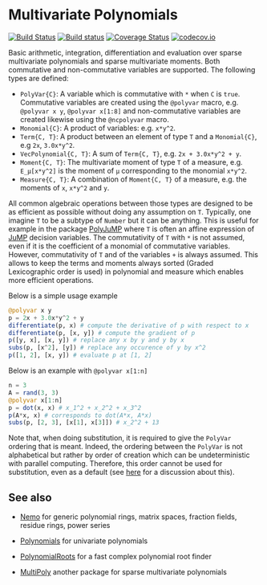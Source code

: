 # Multivariate Polynomials

[![Build Status](https://travis-ci.org/blegat/MultivariatePolynomials.jl.svg?branch=master)](https://travis-ci.org/blegat/MultivariatePolynomials.jl)
[![Build status](https://ci.appveyor.com/api/projects/status/4l5i8sbxev8405jl?svg=true)](https://ci.appveyor.com/project/blegat/multivariatepolynomials-jl)
[![Coverage Status](https://coveralls.io/repos/github/blegat/MultivariatePolynomials.jl/badge.svg?branch=master)](https://coveralls.io/github/blegat/MultivariatePolynomials.jl?branch=master)
[![codecov.io](http://codecov.io/github/blegat/MultivariatePolynomials.jl/coverage.svg?branch=master)](http://codecov.io/github/blegat/MultivariatePolynomials.jl?branch=master)

Basic arithmetic, integration, differentiation and evaluation over sparse multivariate polynomials and sparse multivariate moments.
Both commutative and non-commutative variables are supported.
The following types are defined:

* `PolyVar{C}`: A variable which is commutative with `*` when `C` is `true`. Commutative variables are created using the `@polyvar` macro, e.g. `@polyvar x y`, `@polyvar x[1:8]` and non-commutative variables are created likewise using the `@ncpolyvar` macro.
* `Monomial{C}`: A product of variables: e.g. `x*y^2`.
* `Term{C, T}`: A product between an element of type `T` and a `Monomial{C}`, e.g `2x`, `3.0x*y^2`.
* `VecPolynomial{C, T}`: A sum of `Term{C, T}`, e.g. `2x + 3.0x*y^2 + y`.
* `Moment{C, T}`: The multivariate moment of type `T` of a measure, e.g. `E_μ[x*y^2]` is the moment of `μ` corresponding to the monomial `x*y^2`.
* `Measure{C, T}`: A combination of `Moment{C, T}` of a measure, e.g. the moments of `x`, `x*y^2` and `y`.

All common algebraic operations between those types are designed to be as efficient as possible without doing any assumption on `T`.
Typically, one imagine `T` to be a subtype of `Number` but it can be anything.
This is useful for example in the package [PolyJuMP](https://github.com/JuliaOpt/PolyJuMP.jl) where `T` is often an affine expression of [JuMP](https://github.com/JuliaOpt/JuMP.jl) decision variables.
The commutativity of `T` with `*` is not assumed, even if it is the coefficient of a monomial of commutative variables.
However, commutativity of `T` and of the variables `+` is always assumed.
This allows to keep the terms and moments always sorted (Graded Lexicographic order is used) in polynomial and measure which enables more efficient operations.

Below is a simple usage example
```julia
@polyvar x y
p = 2x + 3.0x*y^2 + y
differentiate(p, x) # compute the derivative of p with respect to x
differentiate(p, [x, y]) # compute the gradient of p
p([y, x], [x, y]) # replace any x by y and y by x
subs(p, [x^2], [y]) # replace any occurence of y by x^2
p([1, 2], [x, y]) # evaluate p at [1, 2]
```
Below is an example with `@polyvar x[1:n]`
```julia
n = 3
A = rand(3, 3)
@polyvar x[1:n]
p = dot(x, x) # x_1^2 + x_2^2 + x_3^2
p(A*x, x) # corresponds to dot(A*x, A*x)
subs(p, [2, 3], [x[1], x[3]]) # x_2^2 + 13
```
Note that, when doing substitution, it is required to give the `PolyVar` ordering that is meant.
Indeed, the ordering between the `PolyVar` is not alphabetical but rather by order of creation
which can be undeterministic with parallel computing.
Therefore, this order cannot be used for substitution, even as a default (see [here](https://github.com/blegat/MultivariatePolynomials.jl/issues/3) for a discussion about this).

## See also

* [Nemo](https://github.com/wbhart/Nemo.jl) for generic polynomial rings, matrix spaces, fraction fields, residue rings, power series

* [Polynomials](https://github.com/Keno/Polynomials.jl) for univariate polynomials

* [PolynomialRoots](https://github.com/giordano/PolynomialRoots.jl) for a fast complex polynomial root finder

* [MultiPoly](https://github.com/daviddelaat/MultiPoly.jl) another package for sparse multivariate polynomials
